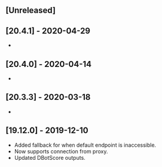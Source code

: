 ## [Unreleased]


## [20.4.1] - 2020-04-29
-


## [20.4.0] - 2020-04-14
-


## [20.3.3] - 2020-03-18
 - 

## [19.12.0] - 2019-12-10
 - Added fallback for when default endpoint is inaccessible.
 - Now supports connection from proxy.
 - Updated DBotScore outputs.
